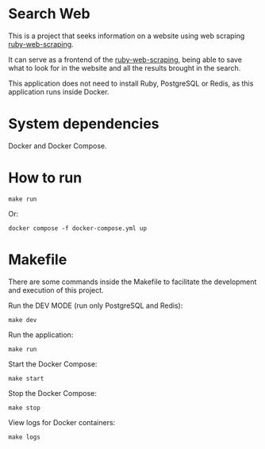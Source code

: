 # Search Web

This is a project that seeks information on a website using web scraping [ruby-web-scraping](https://github.com/aronkst/ruby-web-scraping).

It can serve as a frontend of the [ruby-web-scraping](https://github.com/aronkst/ruby-web-scraping), being able to save what to look for in the website and all the results brought in the search.

This application does not need to install Ruby, PostgreSQL or Redis, as this application runs inside Docker.

# System dependencies

Docker and Docker Compose.

# How to run

```
make run
```

Or:

```
docker compose -f docker-compose.yml up
```

# Makefile

There are some commands inside the Makefile to facilitate the development and execution of this project.

Run the DEV MODE (run only PostgreSQL and Redis):

```
make dev
```

Run the application:

```
make run
```

Start the Docker Compose:

```
make start
```

Stop the Docker Compose:

```
make stop
```

View logs for Docker containers:

```
make logs
```
